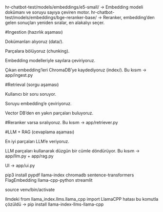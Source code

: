 hr-chatbot-test/models/embeddings/e5-small/ -> Embedding modeli dokümanı ve soruyu sayıya çeviren motor.
hr-chatbot-test/models/embeddings/bge-reranker-base/ -> Reranker, embedding’den gelen sonuçları yeniden sıralar, en alakalıyı seçer.



#Ingestion (hazırlık aşaması)

Dokümanları alıyoruz (data/).

Parçalara bölüyoruz (chunking).

Embedding modelleriyle sayılara çeviriyoruz.

Çıkan embedding’leri ChromaDB’ye kaydediyoruz (index/).
Bu kısım → app/ingest.py

#Retrieval (sorgu aşaması)

Kullanıcı bir soru soruyor.

Soruyu embedding’e çeviriyoruz.

Vector DB’den en yakın parçaları buluyoruz.

#Reranker varsa sıralıyoruz.
Bu kısım → app/retriever.py

#LLM + RAG (cevaplama aşaması)

En iyi parçaları LLM’e veriyoruz.

LLM parçaları kullanarak düzgün bir cümle döndürüyor.
Bu kısım → app/llm.py + app/rag.py

UI → app/ui.py


pip3 install pypdf llama-index chromadb sentence-transformers FlagEmbedding llama-cpp-python streamlit

source venv/bin/activate

llmdeki from llama_index.llms.llama_cpp import LlamaCPP hatası bu komutla çözüldü ->  pip install llama-index-llms-llama-cpp

